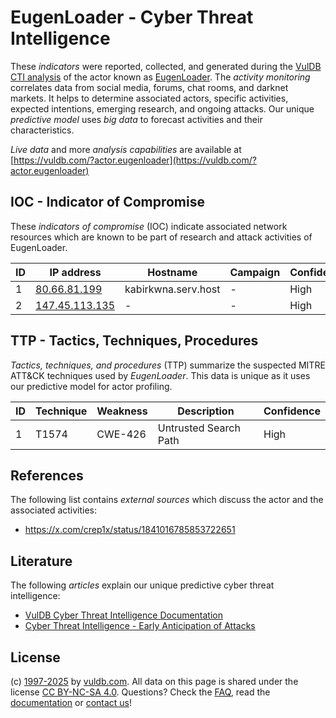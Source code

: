 # EugenLoader - Cyber Threat Intelligence

These _indicators_ were reported, collected, and generated during the [VulDB CTI analysis](https://vuldb.com/?kb.cti) of the actor known as [EugenLoader](https://vuldb.com/?actor.eugenloader). The _activity monitoring_ correlates data from social media, forums, chat rooms, and darknet markets. It helps to determine associated actors, specific activities, expected intentions, emerging research, and ongoing attacks. Our unique _predictive model_ uses _big data_ to forecast activities and their characteristics.

_Live data_ and more _analysis capabilities_ are available at [https://vuldb.com/?actor.eugenloader](https://vuldb.com/?actor.eugenloader)

## IOC - Indicator of Compromise

These _indicators of compromise_ (IOC) indicate associated network resources which are known to be part of research and attack activities of EugenLoader.

ID | IP address | Hostname | Campaign | Confidence
-- | ---------- | -------- | -------- | ----------
1 | [80.66.81.199](https://vuldb.com/?ip.80.66.81.199) | kabirkwna.serv.host | - | High
2 | [147.45.113.135](https://vuldb.com/?ip.147.45.113.135) | - | - | High

## TTP - Tactics, Techniques, Procedures

_Tactics, techniques, and procedures_ (TTP) summarize the suspected MITRE ATT&CK techniques used by _EugenLoader_. This data is unique as it uses our predictive model for actor profiling.

ID | Technique | Weakness | Description | Confidence
-- | --------- | -------- | ----------- | ----------
1 | T1574 | CWE-426 | Untrusted Search Path | High

## References

The following list contains _external sources_ which discuss the actor and the associated activities:

* https://x.com/crep1x/status/1841016785853722651

## Literature

The following _articles_ explain our unique predictive cyber threat intelligence:

* [VulDB Cyber Threat Intelligence Documentation](https://vuldb.com/?kb.cti)
* [Cyber Threat Intelligence - Early Anticipation of Attacks](https://www.scip.ch/en/?labs.20201022)

## License

(c) [1997-2025](https://vuldb.com/?kb.changelog) by [vuldb.com](https://vuldb.com/?kb.about). All data on this page is shared under the license [CC BY-NC-SA 4.0](https://creativecommons.org/licenses/by-nc-sa/4.0/). Questions? Check the [FAQ](https://vuldb.com/?kb.faq), read the [documentation](https://vuldb.com/?kb) or [contact us](https://vuldb.com/?contact)!
